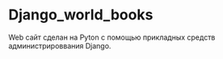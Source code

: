# Django_world_books
Web сайт сделан на Pyton с помощью прикладных средств администрироввания Django.


